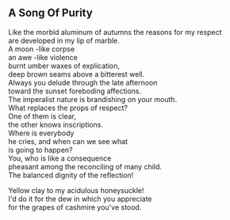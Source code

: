 A Song Of Purity
----------------
Like the morbid aluminum of autumns the reasons for my respect  
are developed in my lip of marble.  
A moon -like corpse  
an awe -like violence  
burnt umber waxes of explication,  
deep brown seams above a bitterest well.  
Always you delude through the late afternoon  
toward the sunset foreboding affections.  
The imperalist nature is brandishing on your mouth.  
What replaces the props of respect?  
One of them is clear,  
the other knows inscriptions.  
Where is everybody  
he cries, and when can we see what  
is going to happen?  
You, who is like a consequence  
pheasant among the reconciling of many child.  
The balanced dignity of the reflection!  
  
Yellow clay to my acidulous honeysuckle!  
I'd do it for the dew in which you appreciate  
for the grapes of cashmire you've stood.  
